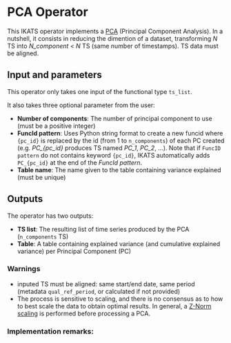 # PCA Operator

This IKATS operator implements a [PCA](https://en.wikipedia.org/wiki/Principal_component_analysis) (Principal Component Analysis). In a nutshell, it consists in reducing the dimention of a dataset, transforming *N* TS into *N_component < N* TS (same number of timestamps). TS data must be aligned.

## Input and parameters

This operator only takes one input of the functional type `ts_list`.

It also takes three optional parameter from the user:

- **Number of components**: The number of principal component to use (must be a positive integer)
- **FuncId pattern**: Uses Python string format to create a new funcid where `{pc_id}` is replaced by the id (from 1 to `n_components`) of each PC created (e.g. *PC_{pc_id}* produces TS named *PC_1*, *PC_2*, ...). Note that if `FuncID pattern` do not contains keyword `{pc_id}`, IKATS automatically adds `PC_{pc_id}` at the end of the *FuncId pattern*.
- **Table name**: The name given to the table containing variance explained (must be unique)

## Outputs

The operator has two outputs:

- **TS list**: The resulting list of time series produced by the PCA (`n_components` TS)
- **Table**: A table containing explained variance (and cumulative explained variance) per Principal Component (PC)

### Warnings

- inputed TS must be aligned: same start/end date, same period (metadata `qual_ref_period`, or calculated if not provided)
- The process is sensitive to scaling, and there is no consensus as to how to best scale the data to obtain optimal results. In general, a [Z-Norm scaling](https://ikats.org/doc/operators/scale.html) is performed before processing a PCA.

### Implementation remarks: 

